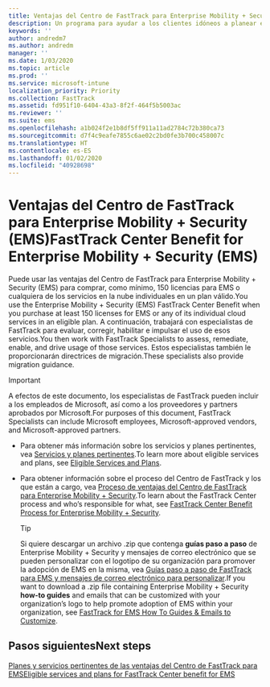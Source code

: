 ```yaml
---
title: Ventajas del Centro de FastTrack para Enterprise Mobility + Security (EMS)
description: Un programa para ayudar a los clientes idóneos a planear e implementar Intune y Azure Active Directory Premium.
keywords: ''
author: andredm7
ms.author: andredm
manager: ''
ms.date: 1/03/2020
ms.topic: article
ms.prod: ''
ms.service: microsoft-intune
localization_priority: Priority
ms.collection: FastTrack
ms.assetid: fd951f10-6404-43a3-8f2f-464f5b5003ac
ms.reviewer: ''
ms.suite: ems
ms.openlocfilehash: a1b024f2e1b8df5ff911a11ad2784c72b380ca73
ms.sourcegitcommit: d7f4c9eafe7855c6ae02c2bd0fe3b700c458007c
ms.translationtype: HT
ms.contentlocale: es-ES
ms.lasthandoff: 01/02/2020
ms.locfileid: "40928698"
---
```

# <a name="fasttrack-center-benefit-for-enterprise-mobility--security-ems"></a><span data-ttu-id="201f0-103">Ventajas del Centro de FastTrack para Enterprise Mobility + Security (EMS)</span><span class="sxs-lookup"><span data-stu-id="201f0-103">FastTrack Center Benefit for Enterprise Mobility + Security (EMS)</span></span>

<span data-ttu-id="201f0-104">Puede usar las ventajas del Centro de FastTrack para Enterprise Mobility + Security (EMS) para comprar, como mínimo, 150 licencias para EMS o cualquiera de los servicios en la nube individuales en un plan válido.</span><span class="sxs-lookup"><span data-stu-id="201f0-104">You use the Enterprise Mobility + Security (EMS) FastTrack Center Benefit when you purchase at least 150 licenses for EMS or any of its individual cloud services in an eligible plan.</span></span> <span data-ttu-id="201f0-105">A continuación, trabajará con especialistas de FastTrack para evaluar, corregir, habilitar e impulsar el uso de esos servicios.</span><span class="sxs-lookup"><span data-stu-id="201f0-105">You then work with FastTrack Specialists to assess, remediate, enable, and drive usage of those services.</span></span> <span data-ttu-id="201f0-106">Estos especialistas también le proporcionarán directrices de migración.</span><span class="sxs-lookup"><span data-stu-id="201f0-106">These specialists also provide migration guidance.</span></span> 

> [!IMPORTANT]
> <span data-ttu-id="201f0-107">A efectos de este documento, los especialistas de FastTrack pueden incluir a los empleados de Microsoft, así como a los proveedores y partners aprobados por Microsoft.</span><span class="sxs-lookup"><span data-stu-id="201f0-107">For purposes of this document, FastTrack Specialists can include Microsoft employees, Microsoft-approved vendors, and Microsoft-approved partners.</span></span>

- <span data-ttu-id="201f0-108">Para obtener más información sobre los servicios y planes pertinentes, vea [Servicios y planes pertinentes](M365-eligible-services-and-plans.md).</span><span class="sxs-lookup"><span data-stu-id="201f0-108">To learn more about eligible services and plans, see [Eligible Services and Plans](M365-eligible-services-and-plans.md).</span></span>

- <span data-ttu-id="201f0-109">Para obtener información sobre el proceso del Centro de FastTrack y los que están a cargo, vea [Proceso de ventajas del Centro de FastTrack para Enterprise Mobility + Security](EMS-fasttrack-process.md).</span><span class="sxs-lookup"><span data-stu-id="201f0-109">To learn about the FastTrack Center process and who’s responsible for what, see [FastTrack Center Benefit Process for Enterprise Mobility + Security](EMS-fasttrack-process.md).</span></span>

    > [!TIP]
    > <span data-ttu-id="201f0-110">Si quiere descargar un archivo .zip que contenga **guías paso a paso** de Enterprise Mobility + Security y mensajes de correo electrónico que se pueden personalizar con el logotipo de su organización para promover la adopción de EMS en la misma, vea [Guías paso a paso de FastTrack para EMS y mensajes de correo electrónico para personalizar](https://gallery.technet.microsoft.com/FastTrack-for-EMS-How-To-f170da4c).</span><span class="sxs-lookup"><span data-stu-id="201f0-110">If you want to download a .zip file containing Enterprise Mobility + Security **how-to guides** and emails that can be customized with your organization’s logo to help promote adoption of EMS within your organization, see [FastTrack for EMS How To Guides & Emails to Customize](https://gallery.technet.microsoft.com/FastTrack-for-EMS-How-To-f170da4c).</span></span>

## <a name="next-steps"></a><span data-ttu-id="201f0-111">Pasos siguientes</span><span class="sxs-lookup"><span data-stu-id="201f0-111">Next steps</span></span>

[<span data-ttu-id="201f0-112">Planes y servicios pertinentes de las ventajas del Centro de FastTrack para EMS</span><span class="sxs-lookup"><span data-stu-id="201f0-112">Eligible services and plans for FastTrack Center benefit for EMS</span></span>](M365-eligible-services-and-plans.md)


